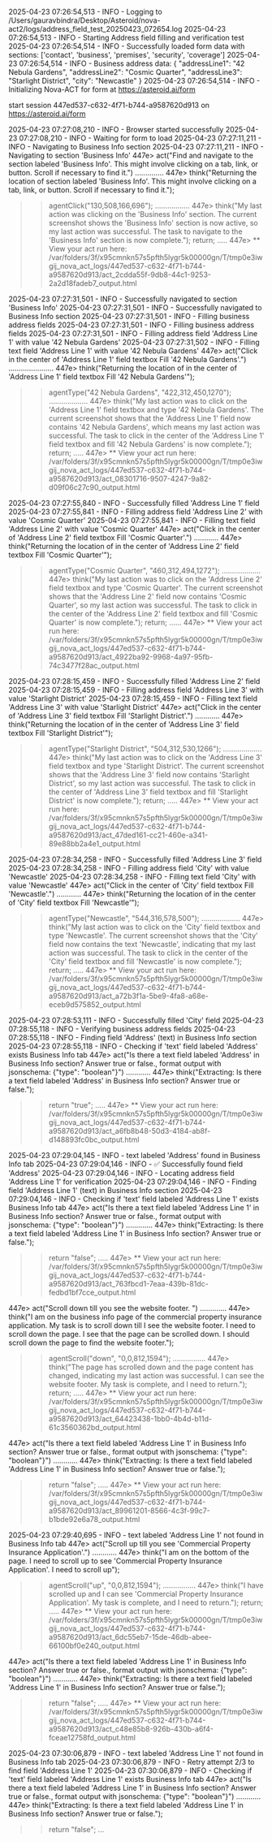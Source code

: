 2025-04-23 07:26:54,513 - INFO - Logging to /Users/gauravbindra/Desktop/Asteroid/nova-act2/logs/address_field_test_20250423_072654.log
2025-04-23 07:26:54,513 - INFO - Starting Address field filling and verification test
2025-04-23 07:26:54,514 - INFO - Successfully loaded form data with sections: ['contact', 'business', 'premises', 'security', 'coverage']
2025-04-23 07:26:54,514 - INFO - Business address data: {
  "addressLine1": "42 Nebula Gardens",
  "addressLine2": "Cosmic Quarter",
  "addressLine3": "Starlight District",
  "city": "Newcastle"
}
2025-04-23 07:26:54,514 - INFO - Initializing Nova-ACT for form at https://asteroid.ai/form

start session 447ed537-c632-4f71-b744-a9587620d913 on https://asteroid.ai/form

2025-04-23 07:27:08,210 - INFO - Browser started successfully
2025-04-23 07:27:08,210 - INFO - Waiting for form to load
2025-04-23 07:27:11,211 - INFO - Navigating to Business Info section
2025-04-23 07:27:11,211 - INFO - Navigating to section 'Business Info'
447e> act("Find and navigate to the section labeled 'Business Info'. This might involve clicking on a tab, link, or button. Scroll if necessary to find it.")
..............
447e> think("Returning the location of section labeled 'Business Info'. This might involve clicking on a tab, link, or button. Scroll if necessary to find it.");
>> agentClick("<box>130,508,166,696</box>");
.................
447e> think("My last action was clicking on the 'Business Info' section. The current screenshot shows the 'Business Info' section is now active, so my last action was successful. The task to navigate to the 'Business Info' section is now complete.");
>> return;
.....
447e> ** View your act run here: /var/folders/3f/x95cmnkn57s5pfth5lygr5k00000gn/T/tmp0e3iwgij_nova_act_logs/447ed537-c632-4f71-b744-a9587620d913/act_2cdda55f-9db8-44c1-9253-2a2d18fadeb7_output.html

2025-04-23 07:27:31,501 - INFO - Successfully navigated to section 'Business Info'
2025-04-23 07:27:31,501 - INFO - Successfully navigated to Business Info section
2025-04-23 07:27:31,501 - INFO - Filling business address fields
2025-04-23 07:27:31,501 - INFO - Filling business address fields
2025-04-23 07:27:31,501 - INFO - Filling address field 'Address Line 1' with value '42 Nebula Gardens'
2025-04-23 07:27:31,502 - INFO - Filling text field 'Address Line 1' with value '42 Nebula Gardens'
447e> act("Click in the center of 'Address Line 1' field textbox Fill '42 Nebula Gardens'.")
......................
447e> think("Returning the location of in the center of 'Address Line 1' field textbox Fill '42 Nebula Gardens'");
>> agentType("42 Nebula Gardens", "<box>422,312,450,1270</box>");
...................
447e> think("My last action was to click on the 'Address Line 1' field textbox and type '42 Nebula Gardens'. The current screenshot shows that the 'Address Line 1' field now contains '42 Nebula Gardens', which means my last action was successful. The task to click in the center of the 'Address Line 1' field textbox and fill '42 Nebula Gardens' is now complete.");
>> return;
.....
447e> ** View your act run here: /var/folders/3f/x95cmnkn57s5pfth5lygr5k00000gn/T/tmp0e3iwgij_nova_act_logs/447ed537-c632-4f71-b744-a9587620d913/act_08301716-9507-4247-9a82-d09f06c27c90_output.html

2025-04-23 07:27:55,840 - INFO - Successfully filled 'Address Line 1' field
2025-04-23 07:27:55,841 - INFO - Filling address field 'Address Line 2' with value 'Cosmic Quarter'
2025-04-23 07:27:55,841 - INFO - Filling text field 'Address Line 2' with value 'Cosmic Quarter'
447e> act("Click in the center of 'Address Line 2' field textbox Fill 'Cosmic Quarter'.")
............
447e> think("Returning the location of in the center of 'Address Line 2' field textbox Fill 'Cosmic Quarter'");
>> agentType("Cosmic Quarter", "<box>460,312,494,1272</box>");
...................
447e> think("My last action was to click on the 'Address Line 2' field textbox and type 'Cosmic Quarter'. The current screenshot shows that the 'Address Line 2' field now contains 'Cosmic Quarter', so my last action was successful. The task to click in the center of the 'Address Line 2' field textbox and fill 'Cosmic Quarter' is now complete.");
>> return;
......
447e> ** View your act run here: /var/folders/3f/x95cmnkn57s5pfth5lygr5k00000gn/T/tmp0e3iwgij_nova_act_logs/447ed537-c632-4f71-b744-a9587620d913/act_4922ba92-9968-4a97-95fb-74c3477f28ac_output.html

2025-04-23 07:28:15,459 - INFO - Successfully filled 'Address Line 2' field
2025-04-23 07:28:15,459 - INFO - Filling address field 'Address Line 3' with value 'Starlight District'
2025-04-23 07:28:15,459 - INFO - Filling text field 'Address Line 3' with value 'Starlight District'
447e> act("Click in the center of 'Address Line 3' field textbox Fill 'Starlight District'.")
............
447e> think("Returning the location of in the center of 'Address Line 3' field textbox Fill 'Starlight District'");
>> agentType("Starlight District", "<box>504,312,530,1266</box>");
...................
447e> think("My last action was to click on the 'Address Line 3' field textbox and type 'Starlight District'. The current screenshot shows that the 'Address Line 3' field now contains 'Starlight District', so my last action was successful. The task to click in the center of 'Address Line 3' field textbox and fill 'Starlight District' is now complete.");
>> return;
.....
447e> ** View your act run here: /var/folders/3f/x95cmnkn57s5pfth5lygr5k00000gn/T/tmp0e3iwgij_nova_act_logs/447ed537-c632-4f71-b744-a9587620d913/act_47ded161-cc21-460e-a341-89e88bb2a4e1_output.html

2025-04-23 07:28:34,258 - INFO - Successfully filled 'Address Line 3' field
2025-04-23 07:28:34,258 - INFO - Filling address field 'City' with value 'Newcastle'
2025-04-23 07:28:34,258 - INFO - Filling text field 'City' with value 'Newcastle'
447e> act("Click in the center of 'City' field textbox Fill 'Newcastle'.")
............
447e> think("Returning the location of in the center of 'City' field textbox Fill 'Newcastle'");
>> agentType("Newcastle", "<box>544,316,578,500</box>");
...................
447e> think("My last action was to click on the 'City' field textbox and type 'Newcastle'. The current screenshot shows that the 'City' field now contains the text 'Newcastle', indicating that my last action was successful. The task to click in the center of the 'City' field textbox and fill 'Newcastle' is now complete.");
>> return;
.....
447e> ** View your act run here: /var/folders/3f/x95cmnkn57s5pfth5lygr5k00000gn/T/tmp0e3iwgij_nova_act_logs/447ed537-c632-4f71-b744-a9587620d913/act_a72b3f1a-5be9-4fa8-a68e-eceb9d575852_output.html

2025-04-23 07:28:53,111 - INFO - Successfully filled 'City' field
2025-04-23 07:28:55,118 - INFO - Verifying business address fields
2025-04-23 07:28:55,118 - INFO - Finding field 'Address' (text) in Business Info section
2025-04-23 07:28:55,118 - INFO - Checking if 'text' field labeled 'Address' exists Business Info tab
447e> act("Is there a text field labeled 'Address' in Business Info section? Answer true or false., format output with jsonschema: {"type": "boolean"}")
............
447e> think("Extracting:  Is there a text field labeled 'Address' in Business Info section? Answer true or false.");
>> return "true";
.....
447e> ** View your act run here: /var/folders/3f/x95cmnkn57s5pfth5lygr5k00000gn/T/tmp0e3iwgij_nova_act_logs/447ed537-c632-4f71-b744-a9587620d913/act_a6fb8b48-50d3-4184-ab8f-d148893fc0bc_output.html

2025-04-23 07:29:04,145 - INFO - text labeled 'Address' found in Business Info tab
2025-04-23 07:29:04,146 - INFO - ✅ Successfully found field 'Address'
2025-04-23 07:29:04,146 - INFO - Locating address field 'Address Line 1' for verification
2025-04-23 07:29:04,146 - INFO - Finding field 'Address Line 1' (text) in Business Info section
2025-04-23 07:29:04,146 - INFO - Checking if 'text' field labeled 'Address Line 1' exists Business Info tab
447e> act("Is there a text field labeled 'Address Line 1' in Business Info section? Answer true or false., format output with jsonschema: {"type": "boolean"}")
.............
447e> think("Extracting:  Is there a text field labeled 'Address Line 1' in Business Info section? Answer true or false.");
>> return "false";
.....
447e> ** View your act run here: /var/folders/3f/x95cmnkn57s5pfth5lygr5k00000gn/T/tmp0e3iwgij_nova_act_logs/447ed537-c632-4f71-b744-a9587620d913/act_763fbcd1-7eaa-439b-81dc-fedbd1bf7cce_output.html

447e> act("Scroll down till you see the website footer. ")
.............
447e> think("I am on the business info page of the commercial property insurance application. My task is to scroll down till I see the website footer. I need to scroll down the page. I see that the page can be scrolled down. I should scroll down the page to find the website footer.");
>> agentScroll("down", "<box>0,0,812,1594</box>");
................
447e> think("The page has scrolled down and the page content has changed, indicating my last action was successful. I can see the website footer. My task is complete, and I need to return.");
>> return;
.....
447e> ** View your act run here: /var/folders/3f/x95cmnkn57s5pfth5lygr5k00000gn/T/tmp0e3iwgij_nova_act_logs/447ed537-c632-4f71-b744-a9587620d913/act_64423438-1bb0-4b4d-b11d-61c3560362bd_output.html

447e> act("Is there a text field labeled 'Address Line 1' in Business Info section? Answer true or false., format output with jsonschema: {"type": "boolean"}")
............
447e> think("Extracting:  Is there a text field labeled 'Address Line 1' in Business Info section? Answer true or false.");
>> return "false";
.....
447e> ** View your act run here: /var/folders/3f/x95cmnkn57s5pfth5lygr5k00000gn/T/tmp0e3iwgij_nova_act_logs/447ed537-c632-4f71-b744-a9587620d913/act_89961201-8566-4c3f-99c7-b1bde92e6a78_output.html

2025-04-23 07:29:40,695 - INFO - text labeled 'Address Line 1' not found in Business Info tab
447e> act("Scroll up till you see 'Commercial Property Insurance Application'.")
............
447e> think("I am on the bottom of the page. I need to scroll up to see 'Commercial Property Insurance Application'. I need to scroll up");
>> agentScroll("up", "<box>0,0,812,1594</box>");
................
447e> think("I have scrolled up and I can see 'Commercial Property Insurance Application'. My task is complete, and I need to return.");
>> return;
.....
447e> ** View your act run here: /var/folders/3f/x95cmnkn57s5pfth5lygr5k00000gn/T/tmp0e3iwgij_nova_act_logs/447ed537-c632-4f71-b744-a9587620d913/act_6dc55eb7-15de-46db-abee-66100bf0e240_output.html

447e> act("Is there a text field labeled 'Address Line 1' in Business Info section? Answer true or false., format output with jsonschema: {"type": "boolean"}")
............
447e> think("Extracting:  Is there a text field labeled 'Address Line 1' in Business Info section? Answer true or false.");
>> return "false";
.....
447e> ** View your act run here: /var/folders/3f/x95cmnkn57s5pfth5lygr5k00000gn/T/tmp0e3iwgij_nova_act_logs/447ed537-c632-4f71-b744-a9587620d913/act_c48e85b8-926b-430b-a6f4-fceae12758fd_output.html

2025-04-23 07:30:06,879 - INFO - text labeled 'Address Line 1' not found in Business Info tab
2025-04-23 07:30:06,879 - INFO - Retry attempt 2/3 to find field 'Address Line 1'
2025-04-23 07:30:06,879 - INFO - Checking if 'text' field labeled 'Address Line 1' exists Business Info tab
447e> act("Is there a text field labeled 'Address Line 1' in Business Info section? Answer true or false., format output with jsonschema: {"type": "boolean"}")
............
447e> think("Extracting:  Is there a text field labeled 'Address Line 1' in Business Info section? Answer true or false.");
>> return "false";
...